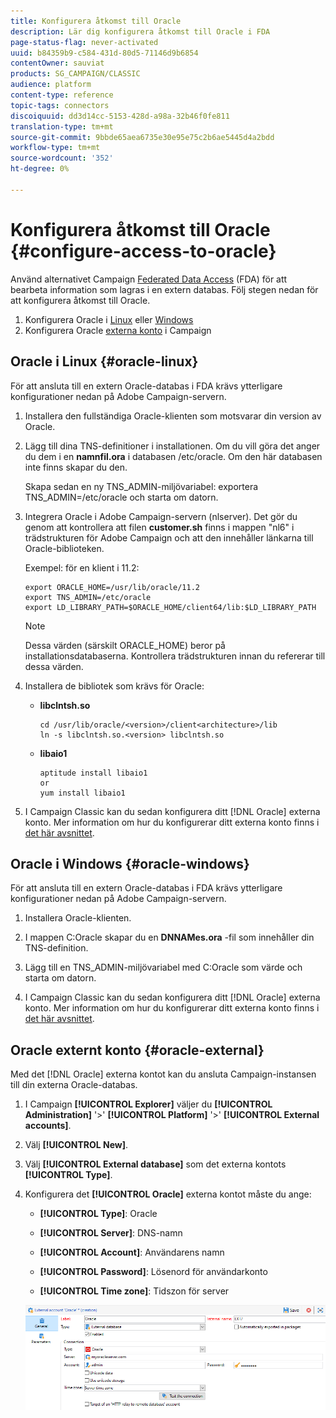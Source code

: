 ```yaml
---
title: Konfigurera åtkomst till Oracle
description: Lär dig konfigurera åtkomst till Oracle i FDA
page-status-flag: never-activated
uuid: b84359b9-c584-431d-80d5-71146d9b6854
contentOwner: sauviat
products: SG_CAMPAIGN/CLASSIC
audience: platform
content-type: reference
topic-tags: connectors
discoiquuid: dd3d14cc-5153-428d-a98a-32b46f0fe811
translation-type: tm+mt
source-git-commit: 9bbde65aea6735e30e95e75c2b6ae5445d4a2bdd
workflow-type: tm+mt
source-wordcount: '352'
ht-degree: 0%

---
```



# Konfigurera åtkomst till Oracle {#configure-access-to-oracle}

Använd alternativet Campaign [Federated Data Access](../../installation/using/about-fda.md) (FDA) för att bearbeta information som lagras i en extern databas. Följ stegen nedan för att konfigurera åtkomst till Oracle.

1. Konfigurera Oracle i [Linux](#oracle-linux) eller [Windows](#azure-windows)
1. Konfigurera Oracle [externa konto](#oracle-external) i Campaign

## Oracle i Linux {#oracle-linux}

För att ansluta till en extern Oracle-databas i FDA krävs ytterligare konfigurationer nedan på Adobe Campaign-servern.

1. Installera den fullständiga Oracle-klienten som motsvarar din version av Oracle.
1. Lägg till dina TNS-definitioner i installationen. Om du vill göra det anger du dem i en **namnfil.ora** i databasen /etc/oracle. Om den här databasen inte finns skapar du den.

   Skapa sedan en ny TNS_ADMIN-miljövariabel: exportera TNS_ADMIN=/etc/oracle och starta om datorn.

1. Integrera Oracle i Adobe Campaign-servern (nlserver). Det gör du genom att kontrollera att filen **customer.sh** finns i mappen &quot;nl6&quot; i trädstrukturen för Adobe Campaign och att den innehåller länkarna till Oracle-biblioteken.

   Exempel: för en klient i 11.2:

   ```
   export ORACLE_HOME=/usr/lib/oracle/11.2
   export TNS_ADMIN=/etc/oracle
   export LD_LIBRARY_PATH=$ORACLE_HOME/client64/lib:$LD_LIBRARY_PATH
   ```

   >[!NOTE]
   >
   >Dessa värden (särskilt ORACLE_HOME) beror på installationsdatabaserna. Kontrollera trädstrukturen innan du refererar till dessa värden.

1. Installera de bibliotek som krävs för Oracle:

   * **libclntsh.so**

      ```
      cd /usr/lib/oracle/<version>/client<architecture>/lib
      ln -s libclntsh.so.<version> libclntsh.so
      ```

   * **libaio1**

      ```
      aptitude install libaio1
      or
      yum install libaio1
      ```

1. I Campaign Classic kan du sedan konfigurera ditt [!DNL Oracle] externa konto. Mer information om hur du konfigurerar ditt externa konto finns i [det här avsnittet](#oracle-external).

## Oracle i Windows {#oracle-windows}

För att ansluta till en extern Oracle-databas i FDA krävs ytterligare konfigurationer nedan på Adobe Campaign-servern.

1. Installera Oracle-klienten.

1. I mappen C:Oracle skapar du en **DNNAMes.ora** -fil som innehåller din TNS-definition.

1. Lägg till en TNS_ADMIN-miljövariabel med C:Oracle som värde och starta om datorn.

1. I Campaign Classic kan du sedan konfigurera ditt [!DNL Oracle] externa konto. Mer information om hur du konfigurerar ditt externa konto finns i [det här avsnittet](#oracle-external).

## Oracle externt konto {#oracle-external}

Med det [!DNL Oracle] externa kontot kan du ansluta Campaign-instansen till din externa Oracle-databas.

1. I Campaign **[!UICONTROL Explorer]** väljer du **[!UICONTROL Administration]** &#39;>&#39; **[!UICONTROL Platform]** &#39;>&#39; **[!UICONTROL External accounts]**.

1. Välj **[!UICONTROL New]**.

1. Välj **[!UICONTROL External database]** som det externa kontots **[!UICONTROL Type]**.

1. Konfigurera det **[!UICONTROL Oracle]** externa kontot måste du ange:

   * **[!UICONTROL Type]**: Oracle

   * **[!UICONTROL Server]**: DNS-namn

   * **[!UICONTROL Account]**: Användarens namn

   * **[!UICONTROL Password]**: Lösenord för användarkonto

   * **[!UICONTROL Time zone]**: Tidszon för server

   ![](assets/oracle_config.png)

